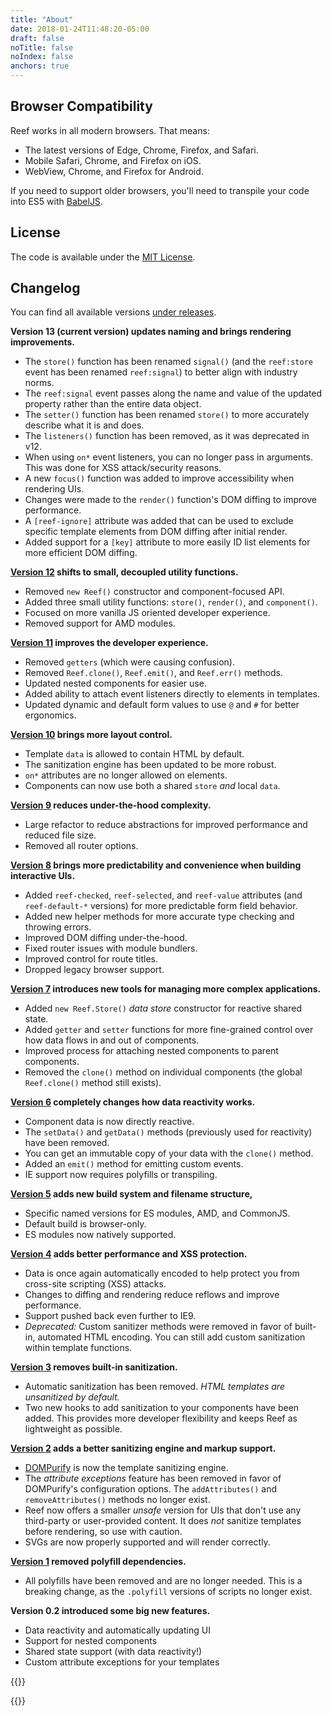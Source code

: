```yaml
---
title: "About"
date: 2018-01-24T11:48:20-05:00
draft: false
noTitle: false
noIndex: false
anchors: true
---
```


<div id="table-of-contents"></div>


## Browser Compatibility

Reef works in all modern browsers. That means:

- The latest versions of Edge, Chrome, Firefox, and Safari.
- Mobile Safari, Chrome, and Firefox on iOS.
- WebView, Chrome, and Firefox for Android.

If you need to support older browsers, you'll need to transpile your code into ES5 with [BabelJS](https://babeljs.io/).



## License

The code is available under the [MIT License](/mit).



## Changelog

You can find all available versions [under releases](https://github.com/cferdinandi/reef/releases).

**Version 13 (current version) updates naming and brings rendering improvements.**

- The `store()` function has been renamed `signal()` (and the `reef:store` event has been renamed `reef:signal`) to better align with industry norms.
- The `reef:signal` event passes along the name and value of the updated property rather than the entire data object.
- The `setter()` function has been renamed `store()` to more accurately describe what it is and does.
- The `listeners()` function has been removed, as it was deprecated in v12.
- When using `on*` event listeners, you can no longer pass in arguments. This was done for XSS attack/security reasons.
- A new `focus()` function was added to improve accessibility when rendering UIs.
- Changes were made to the `render()` function's DOM diffing to improve performance.
- A `[reef-ignore]` attribute was added that can be used to exclude specific template elements from DOM diffing after initial render.
- Added support for a `[key]` attribute to more easily ID list elements for more efficient DOM diffing.

**[Version 12](/v12) shifts to small, decoupled utility functions.**

- Removed `new Reef()` constructor and component-focused API.
- Added three small utility functions: `store()`, `render()`, and `component()`.
- Focused on more vanilla JS oriented developer experience.
- Removed support for AMD modules.

**[Version 11](/v11) improves the developer experience.**

- Removed `getters` (which were causing confusion).
- Removed `Reef.clone()`, `Reef.emit()`, and `Reef.err()` methods.
- Updated nested components for easier use.
- Added ability to attach event listeners directly to elements in templates.
- Updated dynamic and default form values to use `@` and `#` for better ergonomics.

**[Version 10](/v10) brings more layout control.**

- Template `data` is allowed to contain HTML by default.
- The sanitization engine has been updated to be more robust.
- `on*` attributes are no longer allowed on elements.
- Components can now use both a shared `store` _and_ local `data`.

**[Version 9](/v9) reduces under-the-hood complexity.**

- Large refactor to reduce abstractions for improved performance and reduced file size.
- Removed all router options.

**[Version 8](/v8) brings more predictability and convenience when building interactive UIs.**

- Added `reef-checked`, `reef-selected`, and `reef-value` attributes (and `reef-default-*` versions) for more predictable form field behavior.
- Added new helper methods for more accurate type checking and throwing errors.
- Improved DOM diffing under-the-hood.
- Fixed router issues with module bundlers.
- Improved control for route titles.
- Dropped legacy browser support.

**[Version 7](/v7) introduces new tools for managing more complex applications.**

- Added `new Reef.Store()` *data store* constructor for reactive shared state.
- Added `getter` and `setter` functions for more fine-grained control over how data flows in and out of components.
- Improved process for attaching nested components to parent components.
- Removed the `clone()` method on individual components (the global `Reef.clone()` method still exists).

**[Version 6](/v6) completely changes how data reactivity works.**

- Component data is now directly reactive.
- The `setData()` and `getData()` methods (previously used for reactivity) have been removed.
- You can get an immutable copy of your data with the `clone()` method.
- Added an `emit()` method for emitting custom events.
- IE support now requires polyfills or transpiling.

**[Version 5](/v5) adds new build system and filename structure,**

- Specific named versions for ES modules, AMD, and CommonJS.
- Default build is browser-only.
- ES modules now natively supported.

**[Version 4](/v4) adds better performance and XSS protection.**

- Data is once again automatically encoded to help protect you from cross-site scripting (XSS) attacks.
- Changes to diffing and rendering reduce reflows and improve performance.
- Support pushed back even further to IE9.
- *Deprecated:* Custom sanitizer methods were removed in favor of built-in, automated HTML encoding. You can still add custom sanitization within template functions.

**[Version 3](/v3) removes built-in sanitization.**

- Automatic sanitization has been removed. *HTML templates are unsanitized by default.*
- Two new hooks to add sanitization to your components have been added. This provides more developer flexibility and keeps Reef as lightweight as possible.

**[Version 2](/v2) adds a better sanitizing engine and markup support.**

- [DOMPurify](https://github.com/cure53/DOMPurify) is now the template sanitizing engine.
- The *attribute exceptions* feature has been removed in favor of DOMPurify's configuration options. The `addAttributes()` and `removeAttributes()` methods no longer exist.
- Reef now offers a smaller *unsafe* version for UIs that don't use any third-party or user-provided content. It does *not* sanitize templates before rendering, so use with caution.
- SVGs are now properly supported and will render correctly.

**[Version 1](/v1) removed polyfill dependencies.**

- All polyfills have been removed and are no longer needed. This is a breaking change, as the `.polyfill` versions of scripts no longer exist.

**Version 0.2 introduced some big new features.**

- Data reactivity and automatically updating UI
- Support for nested components
- Shared state support (with data reactivity!)
- Custom attribute exceptions for your templates

{{<cta for="bio-short">}}

{{<mailchimp intro="true">}}
